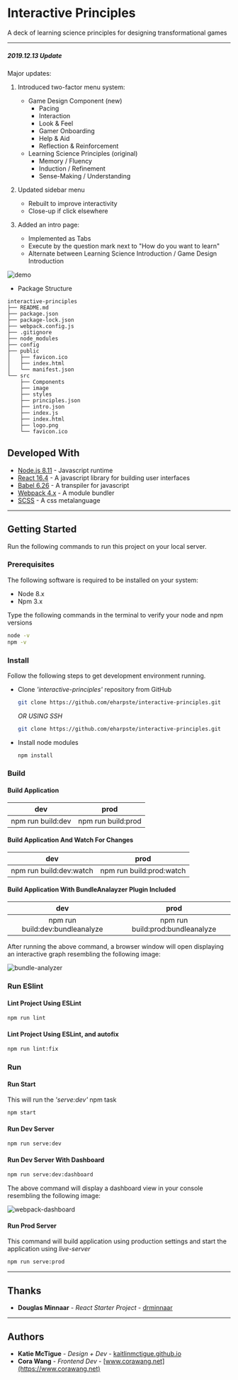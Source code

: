 # Interactive Principles
A deck of learning science principles for designing transformational games


---
##### 2019.12.13 Update

Major updates:
1. Introduced two-factor menu system:
    - Game Design Component (new)
        - Pacing
        - Interaction
        - Look & Feel
        - Gamer Onboarding
        - Help & Aid
        - Reflection & Reinforcement
    - Learning Science Principles (original)
        - Memory / Fluency
        - Induction / Refinement
        - Sense-Making / Understanding

2. Updated sidebar menu
    - Rebuilt to improve interactivity
    - Close-up if click elsewhere

3. Added an intro page:
    - Implemented as Tabs
    - Execute by the question mark next to "How do you want to learn"
    - Alternate between Learning Science Introduction / Game Design Introduction

![demo](./src/images/demo/demo.gif)

* Package Structure
``` 
interactive-principles
├── README.md
├── package.json
├── package-lock.json
├── webpack.config.js
├── .gitignore
├── node_modules
├── config
├── public
│   ├── favicon.ico
│   ├── index.html
│   └── manifest.json
└── src
    ├── Components
    ├── image
    ├── styles
    ├── principles.json
    ├── intro.json
    ├── index.js
    ├── index.html
    ├── logo.png
    └── favicon.ico
```

## Developed With

* [Node.js 8.11](https://nodejs.org/en/) - Javascript runtime
* [React 16.4](https://reactjs.org/) - A javascript library for building user interfaces
* [Babel 6.26](https://babeljs.io/) - A transpiler for javascript
* [Webpack 4.x](https://webpack.js.org/) - A module bundler
* [SCSS](http://sass-lang.com/) - A css metalanguage

---

## Getting Started

Run the following commands to run this project on your local server. 
### Prerequisites

The following software is required to be installed on your system:

* Node 8.x
* Npm 3.x

Type the following commands in the terminal to verify your node and npm versions

  ```bash
  node -v
  npm -v
  ```

### Install

Follow the following steps to get development environment running.

* Clone _'interactive-principles'_ repository from GitHub

  ```bash
  git clone https://github.com/eharpste/interactive-principles.git
  ```

   _OR USING SSH_

  ```bash
  git clone https://github.com/eharpste/interactive-principles.git
  ```

* Install node modules

   ```bash
   npm install
   ```

### Build

#### Build Application

dev | prod
:---: | :---:
npm run build:dev | npm run build:prod

#### Build Application And Watch For Changes

dev | prod
:---: | :---:
npm run build:dev:watch | npm run build:prod:watch

#### Build Application With BundleAnalayzer Plugin Included

dev | prod
:---: | :---:
npm run build:dev:bundleanalyze | npm run build:prod:bundleanalyze

After running the above command, a browser window will open displaying an interactive graph resembling the following image:

![bundle-analyzer](https://user-images.githubusercontent.com/33935506/36382812-eadf199e-1592-11e8-9681-cf5ccf67951f.png)

### Run ESlint

#### Lint Project Using ESLint

  ```bash
  npm run lint
  ```

#### Lint Project Using ESLint, and autofix

  ```bash
  npm run lint:fix
  ```

### Run

#### Run Start

This will run the _'serve:dev'_ npm task

```bash
npm start
```

#### Run Dev Server

```bash
npm run serve:dev
```

#### Run Dev Server With Dashboard

```bash
npm run serve:dev:dashboard
```

The above command will display a dashboard view in your console resembling the following image:

![webpack-dashboard](https://user-images.githubusercontent.com/33935506/36382813-eb10b0a8-1592-11e8-9506-fd25db65a258.png)

#### Run Prod Server

This command will build application using production settings and start the application using _live-server_

```bash
npm run serve:prod
```

---

## Thanks

* **Douglas Minnaar** - *React Starter Project* - [drminnaar](https://github.com/drminnaar)

---

## Authors

* **Katie McTigue** - *Design + Dev* - [kaitlinmctigue.github.io](https://kaitlinmctigue.github.io/#/)
* **Cora Wang** - *Frontend Dev* - [www.corawang.net](https://www.corawang.net)
